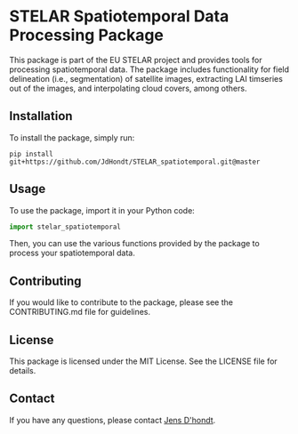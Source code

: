 # STELAR Spatiotemporal Data Processing Package

This package is part of the EU STELAR project and provides tools for processing spatiotemporal data. The package includes functionality for field delineation (i.e., segmentation) of satellite images, extracting LAI timseries out of the images, and interpolating cloud covers, among others.

## Installation

To install the package, simply run:
```
pip install git+https://github.com/JdHondt/STELAR_spatiotemporal.git@master
```

## Usage

To use the package, import it in your Python code:

```python
import stelar_spatiotemporal
```

Then, you can use the various functions provided by the package to process your spatiotemporal data.

## Contributing
If you would like to contribute to the package, please see the CONTRIBUTING.md file for guidelines.

## License
This package is licensed under the MIT License. See the LICENSE file for details.

## Contact
If you have any questions, please contact [Jens D'hondt](mailto:j.e.d.hondt@tue.nl).
